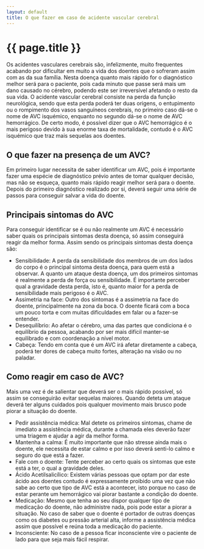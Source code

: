 ```yaml
---
layout: default
title: O que fazer em caso de acidente vascular cerebral
---
```


# {{ page.title }}

Os acidentes vasculares cerebrais são, infelizmente, muito frequentes acabando por dificultar em muito a vida dos doentes que o sofreram assim com as da sua família. Nesta doença quanto mais rápido for o diagnóstico melhor será para o paciente, pois cada minuto que passe será mais um dano causado no cérebro, podendo este ser irreversível afetando o resto da sua vida. O acidente vascular cerebral consiste na perda da função neurológica, sendo que esta perda poderá ter duas origens, o entupimento ou o rompimento dos vasos sanguíneos cerebrais, no primeiro caso dá-se o nome de AVC isquémico, enquanto no segundo dá-se o nome de AVC hemorrágico. De certo modo, é possível dizer que o AVC hemorrágico é o mais perigoso devido à sua enorme taxa de mortalidade, contudo é o AVC isquémico que traz mais sequelas aos doentes.

## O que fazer na presença de um AVC?

Em primeiro lugar necessita de saber identificar um AVC, pois é importante fazer uma espécie de diagnóstico prévio antes de tomar qualquer decisão, mas não se esqueça, quanto mais rápido reagir melhor será para o doente. Depois do primeiro diagnóstico realizado por si, deverá seguir uma série de passos para conseguir salvar a vida do doente.

## Principais sintomas do AVC

Para conseguir identificar se é ou não realmente um AVC é necessário saber quais os principais sintomas desta doença, só assim conseguirá reagir da melhor forma. Assim sendo os principais sintomas desta doença são:

* Sensibilidade: A perda da sensibilidade dos membros de um dos lados do corpo é o principal sintoma desta doença, para quem está a observar. A quanto um ataque desta doença, um dos primeiros sintomas é realmente a perda de força ou sensibilidade. É importante perceber qual a gravidade desta perda, isto é, quanto maior for a perda de sensibilidade mais perigoso é o AVC.
* Assimetria na face: Outro dos sintomas é a assimetria na face do doente, principalmente na zona da boca. O doente ficará com a boca um pouco torta e com muitas dificuldades em falar ou a fazer-se entender.
* Desequilíbrio: Ao afetar o cérebro, uma das partes que condiciona é o equilíbrio da pessoa, acabando por ser mais difícil manter-se equilibrado e com coordenação a nível motor.
* Cabeça: Tendo em conta que é um AVC irá afetar diretamente a cabeça, poderá ter dores de cabeça muito fortes, alteração na visão ou no paladar.

## Como reagir em caso de AVC?

Mais uma vez é de salientar que deverá ser o mais rápido possível, só assim se conseguirão evitar sequelas maiores. Quando deteta um ataque deverá ter alguns cuidados pois qualquer movimento mais brusco pode piorar a situação do doente.

* Pedir assistência médica: Mal detete os primeiros sintomas, chame de imediato a assistência médica, durante a chamada eles deverão fazer uma triagem e ajudar a agir da melhor forma.
* Mantenha a calma: É muito importante que não stresse ainda mais o doente, ele necessita de estar calmo e por isso deverá senti-lo calmo e seguro do que está a fazer.
* Fale com o doente: Tente perceber ao certo quais os sintomas que este está a ter, o qual a gravidade deles.
* Ácido Acetilsalicílico: Existem várias pessoas que optam por dar este ácido aos doentes contudo é expressamente proibido uma vez que não sabe ao certo que tipo de AVC está a acontecer, isto porque no caso de estar perante um hemorrágico vai piorar bastante a condição do doente.
* Medicação: Mesmo que tenha ao seu dispor qualquer tipo de medicação do doente, não administre nada, pois pode estar a piorar a situação. No caso de saber que o doente é portador de outras doenças como os diabetes ou pressão arterial alta, informe a assistência médica assim que possível e reúna toda a medicação do paciente.
* Inconsciente: No caso de a pessoa ficar inconsciente vire o paciente de lado para que seja mais fácil respirar.
